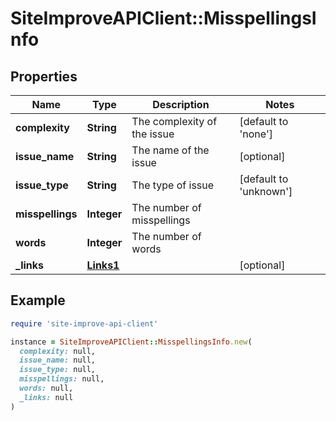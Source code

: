 # SiteImproveAPIClient::MisspellingsInfo

## Properties

| Name | Type | Description | Notes |
| ---- | ---- | ----------- | ----- |
| **complexity** | **String** | The complexity of the issue | [default to &#39;none&#39;] |
| **issue_name** | **String** | The name of the issue | [optional] |
| **issue_type** | **String** | The type of issue | [default to &#39;unknown&#39;] |
| **misspellings** | **Integer** | The number of misspellings |  |
| **words** | **Integer** | The number of words |  |
| **_links** | [**Links1**](Links1.md) |  | [optional] |

## Example

```ruby
require 'site-improve-api-client'

instance = SiteImproveAPIClient::MisspellingsInfo.new(
  complexity: null,
  issue_name: null,
  issue_type: null,
  misspellings: null,
  words: null,
  _links: null
)
```

